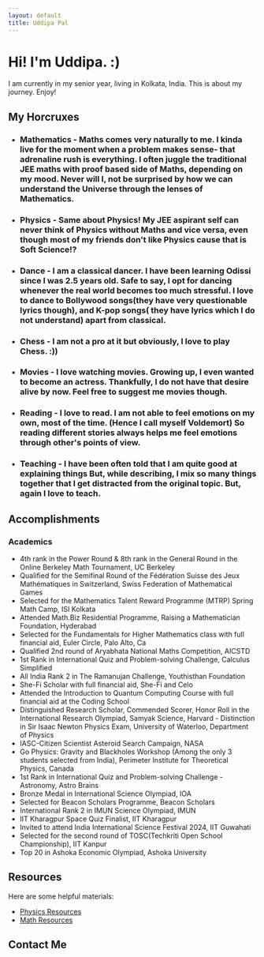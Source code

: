```yaml
---
layout: default
title: Uddipa Pal
---
```


# Hi! I'm Uddipa. :)
I am currently in my senior year, living in Kolkata, India. This is about my journey. Enjoy! 

## My Horcruxes 

  - ### Mathematics - Maths comes very naturally to me. I kinda live for the moment when a problem makes sense- that adrenaline rush is everything. I often juggle the traditional JEE maths with proof based side of Maths, depending on my mood. Never will I, not be surprised by how we can understand the Universe through the lenses of Mathematics.
  - ### Physics - Same about Physics! My JEE aspirant self can never think of Physics without Maths and vice versa, even though most of my friends don't like Physics cause that is Soft Science!? 
  - ### Dance - I am a classical dancer. I have been learning Odissi since I was 2.5 years old. Safe to say, I opt for dancing whenever the real world becomes too much stressful. I love to dance to Bollywood songs(they have very questionable lyrics though), and K-pop songs( they have lyrics which I do not understand) apart from classical.
  - ### Chess - I am not a pro at it but obviously, I love to play Chess. :))
  - ### Movies - I love watching movies. Growing up, I even wanted to become an actress. Thankfully, I do not have that desire alive by now. Feel free to suggest me movies though.
  - ### Reading - I love to read. I am not able to feel emotions on my own, most of the time. (Hence I call myself Voldemort) So reading different stories always helps me feel emotions through other's points of view.
  - ### Teaching - I have been often told that I am quite good at explaining things But, while describing, I mix so many things together that I get distracted from the original topic. But, again I love to teach.  

## Accomplishments
### Academics
  - 4th rank in the Power Round & 8th rank in the General Round in the Online Berkeley Math Tournament, UC Berkeley             
  - Qualified for the Semifinal Round of the Fédération Suisse des Jeux Mathématiques in Switzerland, Swiss Federation of Mathematical Games
  - Selected for the Mathematics Talent Reward Programme (MTRP) Spring Math Camp, ISI Kolkata               
  - Attended Math.Biz Residential Programme, Raising a Mathematician Foundation, Hyderabad                                         
  - Selected for the Fundamentals for Higher Mathematics class with full financial aid, Euler Circle, Palo Alto, Ca                  
  - Qualified 2nd round of Aryabhata National Maths Competition, AICSTD                                                       
  - 1st Rank in International Quiz and Problem-solving Challenge, Calculus Simplified          
  - All India Rank 2 in The Ramanujan Challenge, Youthisthan Foundation
  - She-Fi Scholar with full financial aid, She-Fi and Celo                                                                                             
  - Attended the Introduction to Quantum Computing Course with full financial aid at the Coding School
  - Distinguished Research Scholar, Commended Scorer, Honor Roll in the International Research Olympiad, Samyak Science, Harvard                                                - Distinction in Sir Isaac Newton Physics Exam, University of Waterloo, Department of Physics 
  - IASC-Citizen Scientist Asteroid Search Campaign, NASA
  - Go Physics: Gravity and Blackholes Workshop (Among the only 3 students selected from India), Perimeter Institute for Theoretical Physics, Canada                     
  - 1st Rank in International Quiz and Problem-solving Challenge - Astronomy, Astro Brains
  - Bronze Medal in International Science Olympiad, IOA
  - Selected for Beacon Scholars Programme, Beacon Scholars
  - International Rank 2 in IMUN Science Olympiad, IMUN 
  - IIT Kharagpur Space Quiz Finalist, IIT Kharagpur
  - Invited to attend India International Science Festival 2024, IIT Guwahati
  - Selected for the second round of TOSC(Techkriti Open School Championship), IIT Kanpur
  - Top 20 in Ashoka Economic Olympiad, Ashoka University                                                                                                         


## Resources
Here are some helpful materials:
- [Physics Resources](https://physics-resource.com)
- [Math Resources](https://math-resources.com)


## Contact Me

